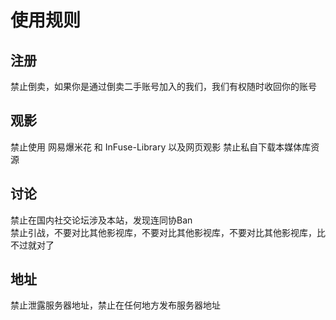 # 使用规则

## 注册
禁止倒卖，如果你是通过倒卖二手账号加入的我们，我们有权随时收回你的账号

## 观影
禁止使用 网易爆米花 和 InFuse-Library 以及网页观影
禁止私自下载本媒体库资源

## 讨论
禁止在国内社交论坛涉及本站，发现连同协Ban  
禁止引战，不要对比其他影视库，不要对比其他影视库，不要对比其他影视库，比不过就对了

## 地址
禁止泄露服务器地址，禁止在任何地方发布服务器地址
